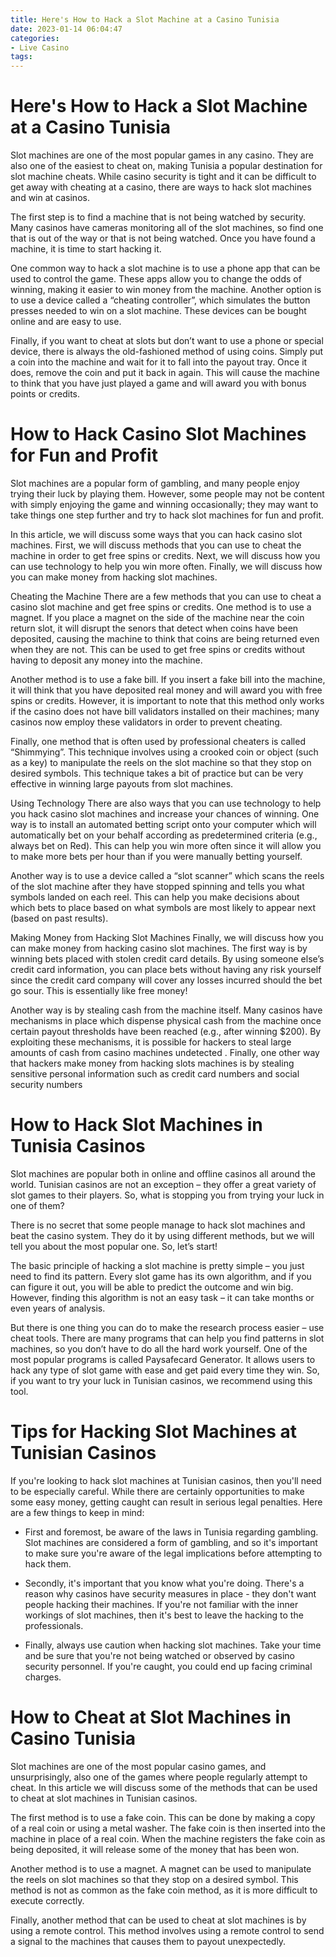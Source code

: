 ```yaml
---
title: Here's How to Hack a Slot Machine at a Casino Tunisia 
date: 2023-01-14 06:04:47
categories:
- Live Casino
tags:
---
```



#  Here's How to Hack a Slot Machine at a Casino Tunisia 

Slot machines are one of the most popular games in any casino. They are also one of the easiest to cheat on, making Tunisia a popular destination for slot machine cheats. While casino security is tight and it can be difficult to get away with cheating at a casino, there are ways to hack slot machines and win at casinos.

The first step is to find a machine that is not being watched by security. Many casinos have cameras monitoring all of the slot machines, so find one that is out of the way or that is not being watched. Once you have found a machine, it is time to start hacking it.

One common way to hack a slot machine is to use a phone app that can be used to control the game. These apps allow you to change the odds of winning, making it easier to win money from the machine. Another option is to use a device called a “cheating controller”, which simulates the button presses needed to win on a slot machine. These devices can be bought online and are easy to use.

Finally, if you want to cheat at slots but don’t want to use a phone or special device, there is always the old-fashioned method of using coins. Simply put a coin into the machine and wait for it to fall into the payout tray. Once it does, remove the coin and put it back in again. This will cause the machine to think that you have just played a game and will award you with bonus points or credits.

#  How to Hack Casino Slot Machines for Fun and Profit 

Slot machines are a popular form of gambling, and many people enjoy trying their luck by playing them. However, some people may not be content with simply enjoying the game and winning occasionally; they may want to take things one step further and try to hack slot machines for fun and profit.

In this article, we will discuss some ways that you can hack casino slot machines. First, we will discuss methods that you can use to cheat the machine in order to get free spins or credits. Next, we will discuss how you can use technology to help you win more often. Finally, we will discuss how you can make money from hacking slot machines.

Cheating the Machine 
There are a few methods that you can use to cheat a casino slot machine and get free spins or credits. One method is to use a magnet. If you place a magnet on the side of the machine near the coin return slot, it will disrupt the senors that detect when coins have been deposited, causing the machine to think that coins are being returned even when they are not. This can be used to get free spins or credits without having to deposit any money into the machine.

Another method is to use a fake bill. If you insert a fake bill into the machine, it will think that you have deposited real money and will award you with free spins or credits. However, it is important to note that this method only works if the casino does not have bill validators installed on their machines; many casinos now employ these validators in order to prevent cheating.

Finally, one method that is often used by professional cheaters is called “Shimmying”. This technique involves using a crooked coin or object (such as a key) to manipulate the reels on the slot machine so that they stop on desired symbols. This technique takes a bit of practice but can be very effective in winning large payouts from slot machines.

Using Technology 
There are also ways that you can use technology to help you hack casino slot machines and increase your chances of winning. One way is to install an automated betting script onto your computer which will automatically bet on your behalf according as predetermined criteria (e.g., always bet on Red). This can help you win more often since it will allow you to make more bets per hour than if you were manually betting yourself.

Another way is to use a device called a “slot scanner” which scans the reels of the slot machine after they have stopped spinning and tells you what symbols landed on each reel. This can help you make decisions about which bets to place based on what symbols are most likely to appear next (based on past results).

Making Money from Hacking Slot Machines 
Finally, we will discuss how you can make money from hacking casino slot machines. The first way is by winning bets placed with stolen credit card details. By using someone else’s credit card information, you can place bets without having any risk yourself since the credit card company will cover any losses incurred should the bet go sour. This is essentially like free money!

Another way is by stealing cash from the machine itself. Many casinos have mechanisms in place which dispense physical cash from the machine once certain payout thresholds have been reached (e.g., after winning $200). By exploiting these mechanisms, it is possible for hackers to steal large amounts of cash from casino machines undetected . Finally, one other way that hackers make money from hacking slots machines is by stealing sensitive personal information such as credit card numbers and social security numbers

#  How to Hack Slot Machines in Tunisia Casinos 

Slot machines are popular both in online and offline casinos all around the world. Tunisian casinos are not an exception – they offer a great variety of slot games to their players. So, what is stopping you from trying your luck in one of them?

There is no secret that some people manage to hack slot machines and beat the casino system. They do it by using different methods, but we will tell you about the most popular one. So, let’s start!

The basic principle of hacking a slot machine is pretty simple – you just need to find its pattern. Every slot game has its own algorithm, and if you can figure it out, you will be able to predict the outcome and win big. However, finding this algorithm is not an easy task – it can take months or even years of analysis.

But there is one thing you can do to make the research process easier – use cheat tools. There are many programs that can help you find patterns in slot machines, so you don’t have to do all the hard work yourself. One of the most popular programs is called Paysafecard Generator. It allows users to hack any type of slot game with ease and get paid every time they win. So, if you want to try your luck in Tunisian casinos, we recommend using this tool.

#  Tips for Hacking Slot Machines at Tunisian Casinos 

If you're looking to hack slot machines at Tunisian casinos, then you'll need to be especially careful. While there are certainly opportunities to make some easy money, getting caught can result in serious legal penalties. Here are a few things to keep in mind:

- First and foremost, be aware of the laws in Tunisia regarding gambling. Slot machines are considered a form of gambling, and so it's important to make sure you're aware of the legal implications before attempting to hack them.

- Secondly, it's important that you know what you're doing. There's a reason why casinos have security measures in place - they don't want people hacking their machines. If you're not familiar with the inner workings of slot machines, then it's best to leave the hacking to the professionals.

- Finally, always use caution when hacking slot machines. Take your time and be sure that you're not being watched or observed by casino security personnel. If you're caught, you could end up facing criminal charges.

#  How to Cheat at Slot Machines in Casino Tunisia

Slot machines are one of the most popular casino games, and unsurprisingly, also one of the games where people regularly attempt to cheat. In this article we will discuss some of the methods that can be used to cheat at slot machines in Tunisian casinos.

The first method is to use a fake coin. This can be done by making a copy of a real coin or using a metal washer. The fake coin is then inserted into the machine in place of a real coin. When the machine registers the fake coin as being deposited, it will release some of the money that has been won.

Another method is to use a magnet. A magnet can be used to manipulate the reels on slot machines so that they stop on a desired symbol. This method is not as common as the fake coin method, as it is more difficult to execute correctly.

Finally, another method that can be used to cheat at slot machines is by using a remote control. This method involves using a remote control to send a signal to the machines that causes them to payout unexpectedly.
